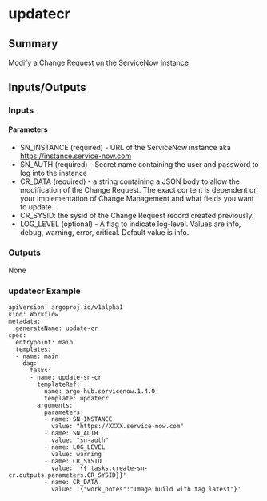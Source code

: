 # updatecr

## Summary
Modify a  Change Request on the ServiceNow instance

## Inputs/Outputs

### Inputs
#### Parameters
* SN_INSTANCE (required) - URL of the ServiceNow instance aka https://instance.service-now.com
* SN_AUTH (required) - Secret name containing the user and password to log into the instance
* CR_DATA (required) - a string containing a JSON body to allow the modification of the Change Request. The exact content is dependent on your implementation of Change Management and what fields you want to update.
* CR_SYSID: the sysid of the Change Request record created previously.
* LOG_LEVEL (optional) - A flag to indicate log-level. Values are info, debug, warning, error, critical. Default value is info.

### Outputs

None


### updatecr Example
```
apiVersion: argoproj.io/v1alpha1
kind: Workflow
metadata:
  generateName: update-cr
spec:
  entrypoint: main
  templates:
  - name: main
    dag:
      tasks:
      - name: update-sn-cr
        templateRef:
          name: argo-hub.servicenow.1.4.0
          template: updatecr
        arguments:
          parameters:
          - name: SN_INSTANCE
            value: "https://XXXX.service-now.com"
          - name: SN_AUTH
            value: "sn-auth"
          - name: LOG_LEVEL
            value: warning
          - name: CR_SYSID
            value: '{{ tasks.create-sn-cr.outputs.parameters.CR_SYSID}}'
          - name: CR_DATA
            value: '{"work_notes":"Image build with tag latest"}'
```
